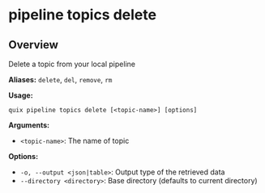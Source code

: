 # pipeline topics delete

## Overview

Delete a topic from your local pipeline

**Aliases:** `delete`, `del`, `remove`, `rm`

**Usage:**

```
quix pipeline topics delete [<topic-name>] [options]
```

**Arguments:**

- `<topic-name>`: The name of topic

**Options:**

- `-o, --output <json|table>`: Output type of the retrieved data
- `--directory <directory>`: Base directory (defaults to current directory)

